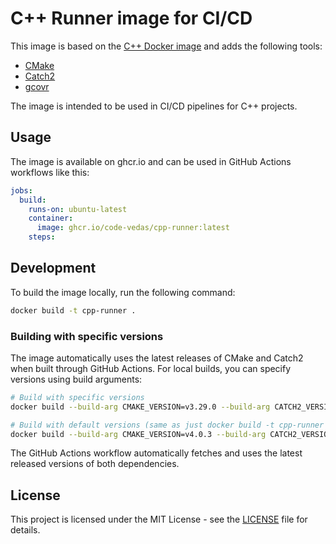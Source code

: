 # C++ Runner image for CI/CD

This image is based on the [C++ Docker image](https://hub.docker.com/_/gcc) and adds the following tools:
- [CMake](https://cmake.org/)
- [Catch2](https://github.com/catchorg/Catch2)
- [gcovr](https://gcovr.com/en/stable/)

The image is intended to be used in CI/CD pipelines for C++ projects.

## Usage

The image is available on ghcr.io and can be used in GitHub Actions workflows like this:

```yaml
jobs:
  build:
    runs-on: ubuntu-latest
    container:
      image: ghcr.io/code-vedas/cpp-runner:latest
    steps:
```

## Development

To build the image locally, run the following command:

```bash
docker build -t cpp-runner .
```

### Building with specific versions

The image automatically uses the latest releases of CMake and Catch2 when built through GitHub Actions. For local builds, you can specify versions using build arguments:

```bash
# Build with specific versions
docker build --build-arg CMAKE_VERSION=v3.29.0 --build-arg CATCH2_VERSION=v3.7.1 -t cpp-runner .

# Build with default versions (same as just docker build -t cpp-runner .)
docker build --build-arg CMAKE_VERSION=v4.0.3 --build-arg CATCH2_VERSION=v3.8.1 -t cpp-runner .
```

The GitHub Actions workflow automatically fetches and uses the latest released versions of both dependencies.

## License

This project is licensed under the MIT License - see the [LICENSE](LICENSE) file for details.
